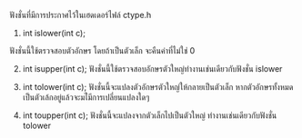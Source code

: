 ฟังชั่นที่มีการประกาศไว้ในเฮดเดอร์ไฟล์ ctype.h

1. int islower(int c);

ฟังชั่นนี้ใช้ตรวจสอบตัวอักษร โดยถ้าเป็นตัวเล็ก จะคืนค่าที่ไม่ใช่ 0

2. int isupper(int c);
ฟังชั่นนี้ใช้ตรวจสอบอักษรตัวใหญ่ทำงานเช่นเดียวกับฟังชั่น islower

3. int tolower(int c);
ฟังชั่นนี้จะแปลงตัวอักษรตัวใหญ่ให้กลายเป็นตัวเล็ก หากตัวอักษรทั้งหมดเป็นตัวเล้กอยู่แล้วจะมไ่มีการเปลี่ยนแปลงใดๆ

4. int toupper(int c);
ฟังชั่นนี้จะแปลงจากตัวเล็กไปเป็นตัวใหญ่ ทำงานเช่นเดียวกับฟังชั่น tolower
